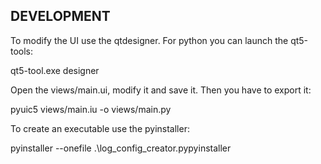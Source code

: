 ## DEVELOPMENT

To modify the UI use the qtdesigner. For python you can launch the qt5-tools:

qt5-tool.exe designer 

Open the views/main.ui, modify it and save it. Then you have to export it:

pyuic5 views/main.iu -o views/main.py

To create an executable use the pyinstaller:

pyinstaller --onefile .\log_config_creator.pypyinstaller 